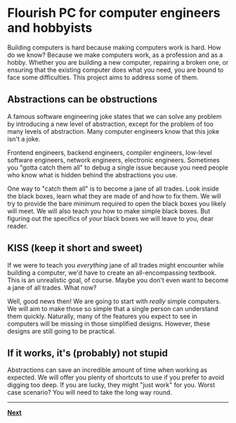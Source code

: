 # Flourish PC for computer engineers and hobbyists

Building computers is hard because making computers work is hard. How do we know? Because we make computers work, as a profession and as a hobby. Whether you are building a new computer, repairing a broken one, or ensuring that the existing computer does what you need, you are bound to face some difficulties. This project aims to address some of them.

## Abstractions can be obstructions
A famous software engineering joke states that we can solve any problem by introducing a new level of abstraction, except for the problem of too many levels of abstraction. Many computer engineers know that this joke isn't a joke.

Frontend engineers, backend engineers, compiler engineers, low-level software engineers, network engineers, electronic engineers. Sometimes you "gotta catch them all" to debug a single issue because you need people who know what is hidden behind the abstractions you use.

One way to "catch them all" is to become a jane of all trades. Look inside the black boxes, learn what they are made of and how to fix them. We will try to provide the bare minimum required to open the black boxes you likely will meet. We will also teach you how to make simple black boxes. But figuring out the specifics of _your_ black boxes we will leave to you, dear reader.

## KISS (keep it short and sweet)
If we were to teach you _everything_  jane of all trades might encounter while building a computer, we'd have to create an all-encompassing textbook. This is an unrealistic goal, of course. Maybe you don't even want to become a jane of all trades. What now?

Well, good news then! We are going to start with _really_ simple computers. We will aim to make those so simple that a single person can understand them quickly. Naturally, many of the features you expect to see in computers will be missing in those simplified designs. However, these designs are still going to be practical.

## If it works, it's (probably) not stupid
Abstractions can save an incredible amount of time when working as expected. We will offer you plenty of shortcuts to use if you prefer to avoid digging too deep. If you are lucky, they might "just work" for you. Worst case scenario? You will need to take the long way round.

----
[**Next**](./001.md)
